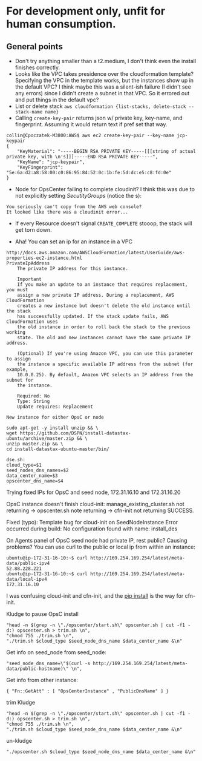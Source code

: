 

# For development only, unfit for human consumption.

## General points
- Don't try anything smaller than a t2.medium, I don't think even the install finishes correctly.
- Looks like the VPC takes presidence over the cloudformation template? Specifying the VPC in the template works, but the instances show up in the default VPC? I think maybe this was a silent-ish failure (I didn't see any errors) since I didn't create a subnet in that VPC. So it errored out and put things in the default vpc?
- List or delete stack `aws cloudformation {list-stacks, delete-stack --stack-name name}`
- Calling `create-key-pair` returns json w/ private key, key-name, and fingerprint. Assuming it would return text if pref set that way.
```
collin@Cpoczatek-M3800:AWS$ aws ec2 create-key-pair --key-name jcp-keypair
{
    "KeyMaterial": "-----BEGIN RSA PRIVATE KEY-----[[[string of actual private key, with \n's]]]-----END RSA PRIVATE KEY-----",
    "KeyName": "jcp-keypair",
    "KeyFingerprint": "5e:6a:d2:a8:58:00:c0:86:95:84:52:0c:1b:fe:5d:dc:e5:c8:fd:0e"
}
```
- Node for OpsCenter failing to complete cloudinit? I think this was due to not explicitly setting _SecutityGroups_ (notice the s):
```
You seriously can't copy from the AWS web console?
It looked like there was a cloudinit error...
```
- If every Resource doesn't signal `CREATE_COMPLETE` stooop, the stack will get torn down.

- Aha! You can set an ip for an instance in a VPC

```
http://docs.aws.amazon.com/AWSCloudFormation/latest/UserGuide/aws-properties-ec2-instance.html
PrivateIpAddress
    The private IP address for this instance.

    Important
    If you make an update to an instance that requires replacement, you must
    assign a new private IP address. During a replacement, AWS CloudFormation
    creates a new instance but doesn't delete the old instance until the stack
    has successfully updated. If the stack update fails, AWS CloudFormation uses
    the old instance in order to roll back the stack to the previous working
    state. The old and new instances cannot have the same private IP address.

    (Optional) If you're using Amazon VPC, you can use this parameter to assign
    the instance a specific available IP address from the subnet (for example,
    10.0.0.25). By default, Amazon VPC selects an IP address from the subnet for
    the instance.

    Required: No
    Type: String
    Update requires: Replacement

New instance for either OpsC or node
```
```
sudo apt-get -y install unzip && \
wget https://github.com/DSPN/install-datastax-ubuntu/archive/master.zip && \
unzip master.zip && \
cd install-datastax-ubuntu-master/bin/

dse.sh:
cloud_type=$1
seed_nodes_dns_names=$2
data_center_name=$3
opscenter_dns_name=$4
```

Trying fixed IPs for OpsC and seed node, 172.31.16.10 and 172.31.16.20

OpsC instance doesn't finish cloud-init:
manage_existing_cluster.sh not returning ->
opscenter.sh note returning ->
cfn-init not returning SUCCESS.

Fixed (typo): Template bug for cloud-init on SeedNodeInstance
Error occurred during build: No configuration found with name: install_des

On Agents panel of OpsC seed node had private IP, rest public? Causing problems?
You can use curl to the public or local ip from within an instance:
```
ubuntu@ip-172-31-16-10:~$ curl http://169.254.169.254/latest/meta-data/public-ipv4
52.88.228.221
ubuntu@ip-172-31-16-10:~$ curl http://169.254.169.254/latest/meta-data/local-ipv4
172.31.16.10
```

I was confusing cloud-init and cfn-init, and the [pip install](http://docs.aws.amazon.com/AWSCloudFormation/latest/UserGuide/cfn-helper-scripts-reference.html) is the way for cfn-init.

Kludge to pause OpsC install
```
"head -n $(grep -n \"./opscenter/start.sh\" opscenter.sh | cut -f1 -d:) opscenter.sh > trim.sh \n",
"chmod 755 ./trim.sh \n",
"./trim.sh $cloud_type $seed_node_dns_name $data_center_name &\n"
```

Get info on seed_node from seed_node:
```
"seed_node_dns_name=\"$(curl -s http://169.254.169.254/latest/meta-data/public-hostname)\" \n",
```
Get info from other instance:
```
{ "Fn::GetAtt" : [ "OpsCenterInstance" , "PublicDnsName" ] }
```

trim Kludge
```
"head -n $(grep -n \"./opscenter/start.sh\" opscenter.sh | cut -f1 -d:) opscenter.sh > trim.sh \n",
"chmod 755 ./trim.sh \n",
"./trim.sh $cloud_type $seed_node_dns_name $data_center_name &\n"
```
un-kludge
```
"./opscenter.sh $cloud_type $seed_node_dns_name $data_center_name &\n"
```
